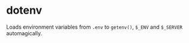 # dotenv
Loads environment variables from `.env` to `getenv()`, `$_ENV` and `$_SERVER` automagically.
